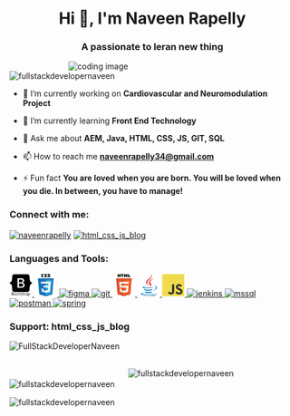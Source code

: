 <h1 align="center">Hi 👋, I'm Naveen Rapelly</h1>
<h3 align="center">A passionate to leran new thing</h3>
<img align="right" alt="coding image" width="400" src="https://cdn.dribbble.com/users/1162077/screenshots/3848914/programmer.gif">

<p align="left"> <img src="https://komarev.com/ghpvc/?username=fullstackdevelopernaveen&label=Profile%20views&color=0e75b6&style=flat" alt="fullstackdevelopernaveen" /> </p>

- 🔭 I’m currently working on **Cardiovascular and Neuromodulation Project**

- 🌱 I’m currently learning **Front End Technology**

- 💬 Ask me about **AEM, Java, HTML, CSS, JS, GIT, SQL**

- 📫 How to reach me **naveenrapelly34@gmail.com**

- ⚡ Fun fact **You are loved when you are born. You will be loved when you die. In between, you have to manage!**

<h3 align="left">Connect with me:</h3>
<p align="left">
<a href="https://linkedin.com/in/naveenrapelly" target="blank"><img align="center" src="https://raw.githubusercontent.com/rahuldkjain/github-profile-readme-generator/master/src/images/icons/Social/linked-in-alt.svg" alt="naveenrapelly" height="30" width="40" /></a>
<a href="https://instagram.com/html_css_js_blog" target="blank"><img align="center" src="https://raw.githubusercontent.com/rahuldkjain/github-profile-readme-generator/master/src/images/icons/Social/instagram.svg" alt="html_css_js_blog" height="30" width="40" /></a>
</p>

<h3 align="left">Languages and Tools:</h3>
<p align="left"> <a href="https://getbootstrap.com" target="_blank" rel="noreferrer"> <img src="https://raw.githubusercontent.com/devicons/devicon/master/icons/bootstrap/bootstrap-plain-wordmark.svg" alt="bootstrap" width="40" height="40"/> </a> <a href="https://www.w3schools.com/css/" target="_blank" rel="noreferrer"> <img src="https://raw.githubusercontent.com/devicons/devicon/master/icons/css3/css3-original-wordmark.svg" alt="css3" width="40" height="40"/> </a> <a href="https://www.figma.com/" target="_blank" rel="noreferrer"> <img src="https://www.vectorlogo.zone/logos/figma/figma-icon.svg" alt="figma" width="40" height="40"/> </a> <a href="https://git-scm.com/" target="_blank" rel="noreferrer"> <img src="https://www.vectorlogo.zone/logos/git-scm/git-scm-icon.svg" alt="git" width="40" height="40"/> </a> <a href="https://www.w3.org/html/" target="_blank" rel="noreferrer"> <img src="https://raw.githubusercontent.com/devicons/devicon/master/icons/html5/html5-original-wordmark.svg" alt="html5" width="40" height="40"/> </a> <a href="https://www.java.com" target="_blank" rel="noreferrer"> <img src="https://raw.githubusercontent.com/devicons/devicon/master/icons/java/java-original.svg" alt="java" width="40" height="40"/> </a> <a href="https://developer.mozilla.org/en-US/docs/Web/JavaScript" target="_blank" rel="noreferrer"> <img src="https://raw.githubusercontent.com/devicons/devicon/master/icons/javascript/javascript-original.svg" alt="javascript" width="40" height="40"/> </a> <a href="https://www.jenkins.io" target="_blank" rel="noreferrer"> <img src="https://www.vectorlogo.zone/logos/jenkins/jenkins-icon.svg" alt="jenkins" width="40" height="40"/> </a> <a href="https://www.microsoft.com/en-us/sql-server" target="_blank" rel="noreferrer"> <img src="https://www.svgrepo.com/show/303229/microsoft-sql-server-logo.svg" alt="mssql" width="40" height="40"/> </a> <a href="https://postman.com" target="_blank" rel="noreferrer"> <img src="https://www.vectorlogo.zone/logos/getpostman/getpostman-icon.svg" alt="postman" width="40" height="40"/> </a> <a href="https://spring.io/" target="_blank" rel="noreferrer"> <img src="https://www.vectorlogo.zone/logos/springio/springio-icon.svg" alt="spring" width="40" height="40"/> </a> </p>

<h3 align="left">Support: html_css_js_blog </h3>
<p><a href="https://www.buymeacoffee.com/FullStackDeveloperNaveen"> <img align="left" src="https://cdn.buymeacoffee.com/buttons/v2/default-yellow.png" height="50" width="210" alt="FullStackDeveloperNaveen" /></a></p><br><br>

<p><img align="left" src="https://github-readme-stats.vercel.app/api/top-langs?username=fullstackdevelopernaveen&show_icons=true&locale=en&layout=compact" alt="fullstackdevelopernaveen" /></p>

<p>&nbsp;<img align="center" src="https://github-readme-stats.vercel.app/api?username=fullstackdevelopernaveen&show_icons=true&locale=en" alt="fullstackdevelopernaveen" /></p>

<p><img align="center" src="https://github-readme-streak-stats.herokuapp.com/?user=fullstackdevelopernaveen&" alt="fullstackdevelopernaveen" /></p>

